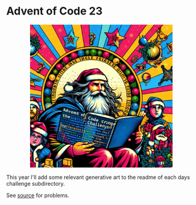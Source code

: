 # Advent of Code 23
<p align="center">
  <img src="ai-art/aoc23.jpeg" alt="Sublime's custom image" width="75%"/>
</p>
This year I'll add some relevant generative art to the readme of each days challenge subdirectory.

See [source](https://adventofcode.com/) for problems.
